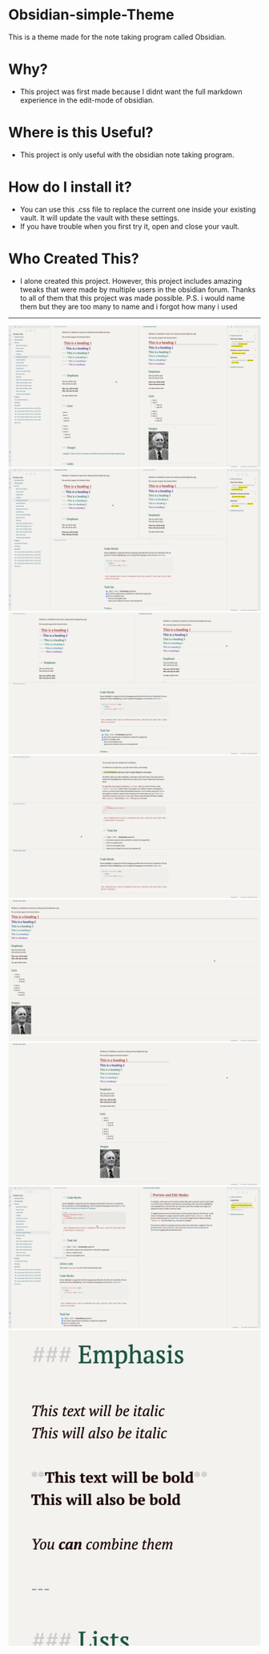 # Obsidian-simple-Theme
This is a theme made for the note taking program called Obsidian. 

# Why?
- This project was first made because I didnt want the full markdown experience in the edit-mode of obsidian. 
# Where is this Useful?
- This project is only useful with the obsidian note taking program. 

# How do I install it?
- You can use this .css file to replace the current one inside your existing vault. It will update the vault with these settings. 
- If you have trouble when you first try it, open and close your vault. 

# Who Created This?
- I alone created this project. However, this project includes amazing tweaks that were made by multiple users in the obsidian forum. Thanks to all of them that this project was made possible. P.S. i would name them but they are too many to name and i forgot how many i used 

---
![](images/Screenshot1.jpg)
![](images/Screenshot01.jpg)
![](images/Screenshot2.jpg)
![](images/Screenshot02.jpg)
![](images/Screenshot3.jpg)
![](images/Screenshot03.jpg)
![](images/Screenshot4.jpg)
![](images/Screenshotlast.jpg)
